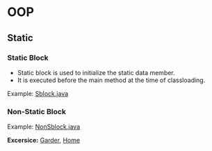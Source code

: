 # OOP

## Static
### Static Block
- Static block is used to initialize the static data member.
- It is executed before the main method at the time of classloading.

Example: [Sblock.java](Sblock.java)

### Non-Static Block
Example: [NonSblock.java](NonSblock.java)

**Excersice:** [Garder](pkg2/Garden.java), [Home](pkg2/Home.java)
